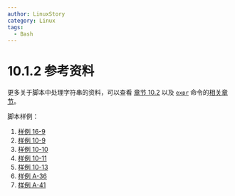 ```yaml
---
author: LinuxStory
category: Linux
tags:
  - Bash
---
```

# 10.1.2 参考资料

更多关于脚本中处理字符串的资料，可以查看 [章节 10.2](http://tldp.org/LDP/abs/html/parameter-substitution.html) 以及 [`expr`](http://tldp.org/LDP/abs/html/moreadv.html#EXPRREF) 命令的[相关章节](http://tldp.org/LDP/abs/html/moreadv.html#EXPEXTRSUB)。

脚本样例：

1. [样例 16-9](http://tldp.org/LDP/abs/html/moreadv.html#EX45)
2. [样例 10-9](http://tldp.org/LDP/abs/html/parameter-substitution.html#LENGTH)
3. [样例 10-10](http://tldp.org/LDP/abs/html/parameter-substitution.html#PATTMATCHING)
4. [样例 10-11](http://tldp.org/LDP/abs/html/parameter-substitution.html#RFE)
5. [样例 10-13](http://tldp.org/LDP/abs/html/parameter-substitution.html#VARMATCH)
6. [样例 A-36](http://tldp.org/LDP/abs/html/contributed-scripts.html#INSERTIONSORT)
7. [样例 A-41](http://tldp.org/LDP/abs/html/contributed-scripts.html#QKY)